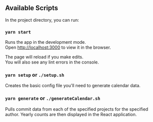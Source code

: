 ## Available Scripts

In the project directory, you can run:

### `yarn start`

Runs the app in the development mode.<br />
Open [http://localhost:3000](http://localhost:3000) to view it in the browser.

The page will reload if you make edits.<br />
You will also see any lint errors in the console.

### `yarn setup` or `./setup.sh`

Creates the basic config file you'll need to generate calendar data.

### `yarn generate` or `./generateCalendar.sh`

Pulls commit data from each of the specified projects for the specified author.
Yearly counts are then displayed in the React application.
